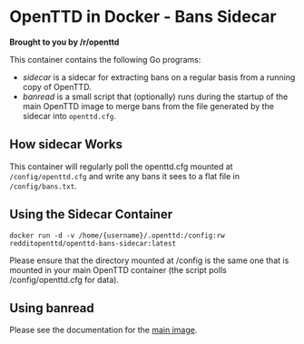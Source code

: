 # OpenTTD in Docker - Bans Sidecar
__Brought to you by /r/openttd__

This container contains the following Go programs:

* _sidecar_ is a sidecar for extracting bans on a regular basis from a running copy of OpenTTD.
* _banread_ is a small script that (optionally) runs during the startup of the main OpenTTD image to merge bans from the file generated by the sidecar into `openttd.cfg`.

## How sidecar Works

This container will regularly poll the openttd.cfg mounted at `/config/openttd.cfg` and write any bans it sees to a flat file in `/config/bans.txt`.

## Using the Sidecar Container
```
docker run -d -v /home/{username}/.openttd:/config:rw redditopenttd/openttd-bans-sidecar:latest
```

Please ensure that the directory mounted at /config is the same one that is mounted in your main OpenTTD container (the script polls /config/openttd.cfg for data).

## Using banread

Please see the documentation for the [main image](https://github.com/ropenttd/docker_openttd/blob/master/readme.md).